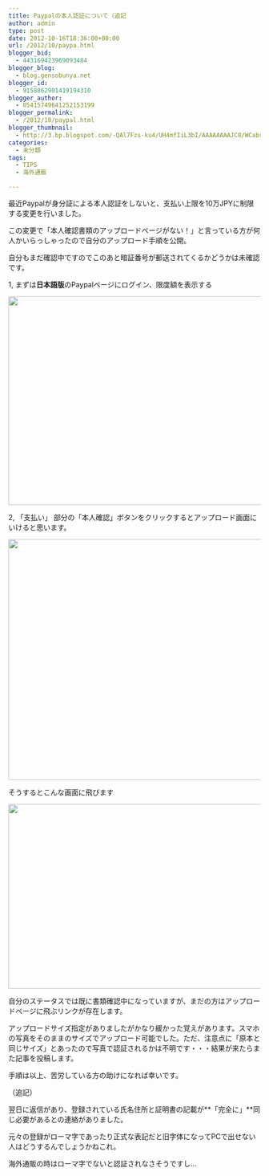 ```yaml
---
title: Paypalの本人認証について（追記
author: admin
type: post
date: 2012-10-16T18:36:00+00:00
url: /2012/10/paypa.html
blogger_bid:
  - 443169423969093484
blogger_blog:
  - blog.gensobunya.net
blogger_id:
  - 9158862901419194310
blogger_author:
  - 05415749641252153199
blogger_permalink:
  - /2012/10/paypal.html
blogger_thumbnail:
  - http://3.bp.blogspot.com/-QAl7Fzs-ku4/UH4mfIiL3bI/AAAAAAAAJC8/WCabsWL2jcI/s640/lightshot.png
categories:
  - 未分類
tags:
  - TIPS
  - 海外通販

---
```

最近Paypalが身分証による本人認証をしないと、支払い上限を10万JPYに制限する変更を行いました。

この変更で「本人確認書類のアップロードページがない！」と言っている方が何人かいらっしゃったので自分のアップロード手順を公開。

自分もまだ確認中ですのでこのあと暗証番号が郵送されてくるかどうかは未確認です。

1, まずは**日本語版**のPaypalページにログイン、限度額を表示する

<div class="separator" style="clear: both; text-align: center;">
  <img border="0" height="416" src="https://blog.gensobunya.net/wp-content/uploads/2012/10/lightshot.png" width="640" />
</div>

  2, 「支払い」 部分の「本人確認」ボタンをクリックするとアップロード画面にいけると思います。


<div class="separator" style="clear: both; text-align: center;">
  <img border="0" height="480" src="https://blog.gensobunya.net/wp-content/uploads/2012/10/lightshot1.png" width="640" />
</div>

そうするとこんな画面に飛びます

<div class="separator" style="clear: both; text-align: center;">
  <img border="0" height="368" src="https://blog.gensobunya.net/wp-content/uploads/2012/10/Screenshot_1.png" width="640" />
</div>

自分のステータスでは既に書類確認中になっていますが、まだの方はアップロードページに飛ぶリンクが存在します。

アップロードサイズ指定がありましたがかなり緩かった覚えがあります。スマホの写真をそのままのサイズでアップロード可能でした。ただ、注意点に「原本と同じサイズ」とあったので写真で認証されるかは不明です・・・結果が来たらまた記事を投稿します。

手順は以上、苦労している方の助けになれば幸いです。

（追記）

翌日に返信があり、登録されている氏名住所と証明書の記載が**「完全に」**同じ必要があるとの連絡がありました。

元々の登録がローマ字であったり正式な表記だと旧字体になってPCで出せない人はどうするんでしょうかねこれ。

海外通販の時はローマ字でないと認証されなさそうですし…
